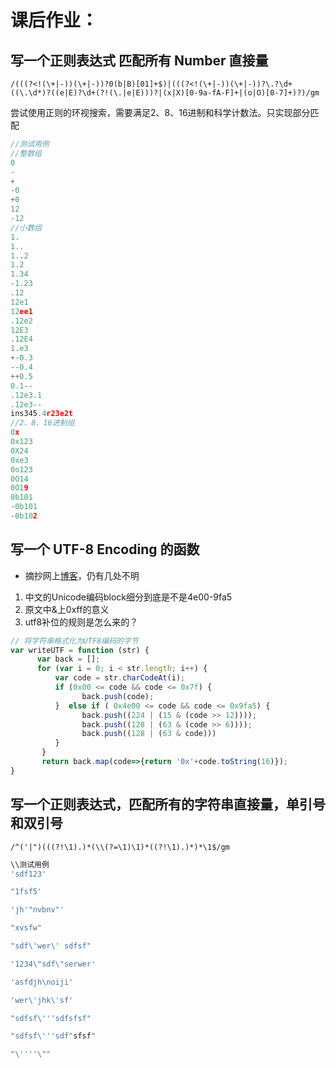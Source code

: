 # 课后作业：

## 写一个正则表达式 匹配所有 Number 直接量

`/(((?<!(\+|-))(\+|-))?0(b|B)[01]+$)|(((?<!(\+|-))(\+|-))?\.?\d+((\.\d*)?((e|E)?\d+(?!(\.|e|E)))?|(x|X)[0-9a-fA-F]+|(o|O)[0-7]+)?)/gm`

尝试使用正则的环视搜索，需要满足2、8、16进制和科学计数法。只实现部分匹配

```js
//测试用例
//整数组
0
-
+
-0
+0
12
-12
//小数组
1.
1..
1..2
1.2
1.34
-1.23
.12
12e1
12ee1
.12e2
12E3
.12E4
1.e3
+-0.3
--0.4
++0.5
0.1--
.12e3.1
.12e3--
ins345.4r23e2t
//2、8、16进制组
0x
0x123
0X24
0xe3
0o123
0O14
0O19
0b101
-0b101
-0b102

```

## 写一个 UTF-8 Encoding 的函数
* 摘抄网上[博客](https://www.cnblogs.com/doublenet/p/5616451.html)，仍有几处不明
1. 中文的Unicode编码block细分到底是不是4e00-9fa5
2. 原文中&上0xff的意义
3. utf8补位的规则是怎么来的？
```js
// 将字符串格式化为UTF8编码的字节
var writeUTF = function (str) {
      var back = [];
      for (var i = 0; i < str.length; i++) {
          var code = str.charCodeAt(i);
          if (0x00 <= code && code <= 0x7f) {
                back.push(code);
          }  else if ( 0x4e00 <= code && code <= 0x9fa5) {
                back.push((224 | (15 & (code >> 12))));
                back.push((128 | (63 & (code >> 6))));
                back.push((128 | (63 & code)))
          }
       }
       return back.map(code=>{return '0x'+code.toString(16)});
}
```

## 写一个正则表达式，匹配所有的字符串直接量，单引号和双引号

`/^('|")(((?!\1).)*(\\(?=\1)\1)*((?!\1).)*)*\1$/gm` 

```js
\\测试用例
'sdf123'

"1fsf5'

'jh'"nvbnv"'

"xvsfw"

"sdf\'wer\' sdfsf"

'1234\"sdf\"serwer'

'asfdjh\noiji'

'wer\'jhk\'sf'

"sdfsf\'''sdfsfsf"

"sdfsf\'''sdf"sfsf"

"\''''\""
```
